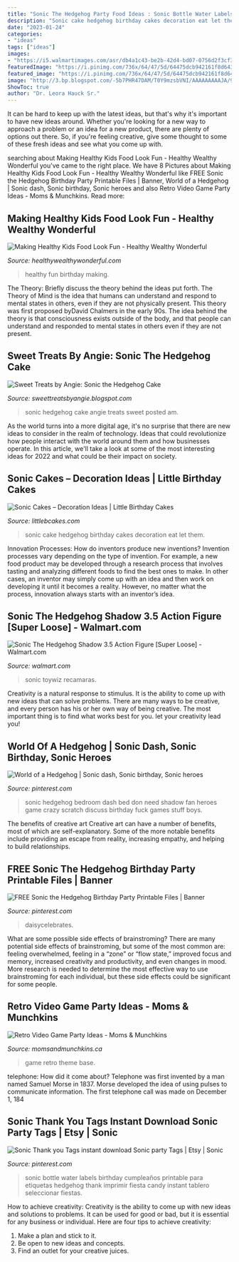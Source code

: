 ```yaml
---
title: "Sonic The Hedgehog Party Food Ideas : Sonic Bottle Water Labels Birthday Cumpleaños Printable Para Etiquetas Hedgehog Thank Imprimir Fiesta Candy Instant Tablero Seleccionar Fiestas"
description: "Sonic cake hedgehog birthday cakes decoration eat let them"
date: "2023-01-24"
categories:
- "ideas"
tags: ["ideas"]
images:
- "https://i5.walmartimages.com/asr/db4a1c43-be2b-42d4-bd07-0756d2f3cf3e_1.ff58f7544f1e52262ef1f4fa3c74bf2c.jpeg"
featuredImage: "https://i.pinimg.com/736x/64/47/5d/64475dcb942161f8d643bec228cdcd52.jpg"
featured_image: "https://i.pinimg.com/736x/64/47/5d/64475dcb942161f8d643bec228cdcd52.jpg"
image: "http://3.bp.blogspot.com/-5b7PHR47DAM/T0Y9mzsbVNI/AAAAAAAAAJA/9TS-OrrxnNA/s1600/sonic+cake2.jpg"
ShowToc: true
author: "Dr. Leora Hauck Sr."
---
```



It can be hard to keep up with the latest ideas, but that's why it's important to have new ideas around. Whether you're looking for a new way to approach a problem or an idea for a new product, there are plenty of options out there. So, if you're feeling creative, give some thought to some of these fresh ideas and see what you come up with.

	

		
searching about Making Healthy Kids Food Look Fun - Healthy Wealthy Wonderful you've came to the right place. We have 8 Pictures about Making Healthy Kids Food Look Fun - Healthy Wealthy Wonderful like FREE Sonic the Hedgehog Birthday Party Printable Files | Banner, World of a Hedgehog | Sonic dash, Sonic birthday, Sonic heroes and also Retro Video Game Party Ideas - Moms &amp; Munchkins. Read more:
		
    
## Making Healthy Kids Food Look Fun - Healthy Wealthy Wonderful

<img loading=lazy src="https://www.healthywealthywonderful.com/wp-content/uploads/2014/10/1959889_656995100289_7117897348558747483_n.jpg" onerror="this.onerror=null;this.src='https://tse2.mm.bing.net/th?id=OIP.HwPCyy4H4HyhP_Rcgf31_QHaJ4&amp;pid=15.1';" alt="Making Healthy Kids Food Look Fun - Healthy Wealthy Wonderful">

_Source: healthywealthywonderful.com_

>healthy fun birthday making. 

	

The Theory: Briefly discuss the theory behind the ideas put forth.
The Theory of Mind is the idea that humans can understand and respond to mental states in others, even if they are not physically present. This theory was first proposed byDavid Chalmers in the early 90s. The idea behind the theory is that consciousness exists outside of the body, and that people can understand and responded to mental states in others even if they are not present.

    
## Sweet Treats By Angie: Sonic The Hedgehog Cake

<img loading=lazy src="http://3.bp.blogspot.com/-5b7PHR47DAM/T0Y9mzsbVNI/AAAAAAAAAJA/9TS-OrrxnNA/s1600/sonic+cake2.jpg" onerror="this.onerror=null;this.src='https://tse1.mm.bing.net/th?id=OIP.yKCVFHB_w10ydvFUwX8KOgHaJ4&amp;pid=15.1';" alt="Sweet Treats by Angie: Sonic the Hedgehog Cake">

_Source: sweettreatsbyangie.blogspot.com_

>sonic hedgehog cake angie treats sweet posted am. 

	

As the world turns into a more digital age, it's no surprise that there are new ideas to consider in the realm of technology. Ideas that could revolutionize how people interact with the world around them and how businesses operate. In this article, we'll take a look at some of the most interesting ideas for 2022 and what could be their impact on society.

    
## Sonic Cakes – Decoration Ideas | Little Birthday Cakes

<img loading=lazy src="http://www.littlebcakes.com/wp-content/uploads/2014/05/Sonic-The-Hedgehog-Birthday-Cake.jpg" onerror="this.onerror=null;this.src='https://tse1.mm.bing.net/th?id=OIP.3Sy68UgKiYQK4UEI0LJdSwHaGf&amp;pid=15.1';" alt="Sonic Cakes – Decoration Ideas | Little Birthday Cakes">

_Source: littlebcakes.com_

>sonic cake hedgehog birthday cakes decoration eat let them. 

	

Innovation Processes: How do inventors produce new inventions?
Invention processes vary depending on the type of invention. For example, a new food product may be developed through a research process that involves tasting and analyzing different foods to find the best ones to make. In other cases, an inventor may simply come up with an idea and then work on developing it until it becomes a reality. However, no matter what the process, innovation always starts with an inventor’s idea.

    
## Sonic The Hedgehog Shadow 3.5 Action Figure [Super Loose] - Walmart.com

<img loading=lazy src="https://i5.walmartimages.com/asr/db4a1c43-be2b-42d4-bd07-0756d2f3cf3e_1.ff58f7544f1e52262ef1f4fa3c74bf2c.jpeg" onerror="this.onerror=null;this.src='https://tse2.mm.bing.net/th?id=OIP.VXHw7Vk3V4P01yBDnasuKQHaNE&amp;pid=15.1';" alt="Sonic The Hedgehog Shadow 3.5 Action Figure [Super Loose] - Walmart.com">

_Source: walmart.com_

>sonic toywiz recamaras. 

	

Creativity is a natural response to stimulus. It is the ability to come up with new ideas that can solve problems. There are many ways to be creative, and every person has his or her own way of being creative. The most important thing is to find what works best for you. let your creativity lead you!

    
## World Of A Hedgehog | Sonic Dash, Sonic Birthday, Sonic Heroes

<img loading=lazy src="https://i.pinimg.com/736x/d0/a6/dc/d0a6dc3c4ed943f2b365a113e16914e8--crazy-fans-random-stuff.jpg" onerror="this.onerror=null;this.src='https://tse2.mm.bing.net/th?id=OIP.BCDPGxy7bRs5btlFeiFhIwHaHa&amp;pid=15.1';" alt="World of a Hedgehog | Sonic dash, Sonic birthday, Sonic heroes">

_Source: pinterest.com_

>sonic hedgehog bedroom dash bed don need shadow fan heroes game crazy scratch discuss birthday fuck games stuff boys. 

	

The benefits of creative art
Creative art can have a number of benefits, most of which are self-explanatory. Some of the more notable benefits include providing an escape from reality, increasing empathy, and helping to build relationships.

    
## FREE Sonic The Hedgehog Birthday Party Printable Files | Banner

<img loading=lazy src="https://i.pinimg.com/736x/f1/be/89/f1be899d2f233952614fbf94df0fec95.jpg" onerror="this.onerror=null;this.src='https://tse3.mm.bing.net/th?id=OIP.3r6B9qelfHe_mvAegDGf5QHaHa&amp;pid=15.1';" alt="FREE Sonic the Hedgehog Birthday Party Printable Files | Banner">

_Source: pinterest.com_

>daisycelebrates. 

	

What are some possible side effects of brainstroming?
There are many potential side effects of brainstroming, but some of the most common are: feeling overwhelmed, feeling in a “zone” or “flow state,” improved focus and memory, increased creativity and productivity, and even changes in mood. More research is needed to determine the most effective way to use brainstroming for each individual, but these side effects could be significant for some people.

    
## Retro Video Game Party Ideas - Moms &amp; Munchkins

<img loading=lazy src="https://www.momsandmunchkins.ca/wp-content/uploads/2015/04/video-game-party-m.jpg" onerror="this.onerror=null;this.src='https://tse4.mm.bing.net/th?id=OIP.z1aCJWZb39ZpTkciiDo2ygHaE7&amp;pid=15.1';" alt="Retro Video Game Party Ideas - Moms &amp; Munchkins">

_Source: momsandmunchkins.ca_

>game retro theme base. 

	

telephone: How did it come about?
Telephone was first invented by a man named Samuel Morse in 1837. Morse developed the idea of using pulses to communicate information. The first telephone call was made on December 1, 184
    
## Sonic Thank You Tags Instant Download Sonic Party Tags | Etsy | Sonic

<img loading=lazy src="https://i.pinimg.com/736x/64/47/5d/64475dcb942161f8d643bec228cdcd52.jpg" onerror="this.onerror=null;this.src='https://tse3.mm.bing.net/th?id=OIP.DLWdRbbeDyZnGfPVIQVWdQHaF4&amp;pid=15.1';" alt="Sonic Thank you Tags instant download Sonic party Tags | Etsy | Sonic">

_Source: pinterest.com_

>sonic bottle water labels birthday cumpleaños printable para etiquetas hedgehog thank imprimir fiesta candy instant tablero seleccionar fiestas. 

	

How to achieve creativity:
Creativity is the ability to come up with new ideas and solutions to problems. It can be used for good or bad, but it is essential for any business or individual. Here are four tips to achieve creativity:
1. Make a plan and stick to it.
2. Be open to new ideas and concepts.
3. Find an outlet for your creative juices.

